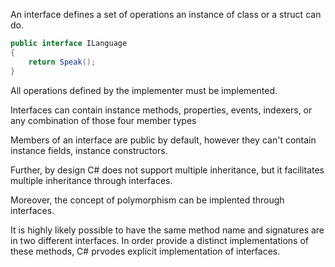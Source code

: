 An interface defines a set of operations an instance of class or a struct can do.

```csharp
public interface ILanguage
{
	return Speak();
}
```

All operations defined by the implementer must be implemented.

Interfaces can contain instance methods, properties, events, indexers, or any combination of those four member types

Members of an interface are public by default, however they can't contain instance fields, instance constructors.

Further, by design C# does not support multiple inheritance, but it facilitates multiple inheritance through interfaces.

Moreover, the concept of polymorphism can be implented through interfaces.

It is highly likely possible to have the same method name and signatures are in two different interfaces.
In order provide a distinct implementations of these methods, C# prvodes explicit implementation of interfaces.
